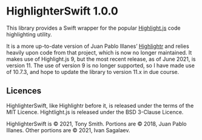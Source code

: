 # HighlighterSwift 1.0.0

This library provides a Swift wrapper for the popular [Highlight.js]() code highlighting utility.

It is a more up-to-date version of Juan Pablo Illanes’ [Highlightr]() and relies heavily upon code from that project, which is now no longer maintained. It makes use of Highlight.js 9, but the most recent release, as of June 2021, is version 11. The use of version 9 is no longer supported, so I have made use of 10.7.3, and hope to update the library to version 11.x in due course.

## Licences

HighlighterSwift, like Highlightr before it, is released under the terms of the MIT Licence. Hightlight.js is released under the BSD 3-Clause Licence.

HighlighterSwift is &copy; 2021, Tony Smith. Portions are &copy; 2018, Juan Pablo Illanes. Other portions are &copy; 2021, Ivan Sagalaev.
